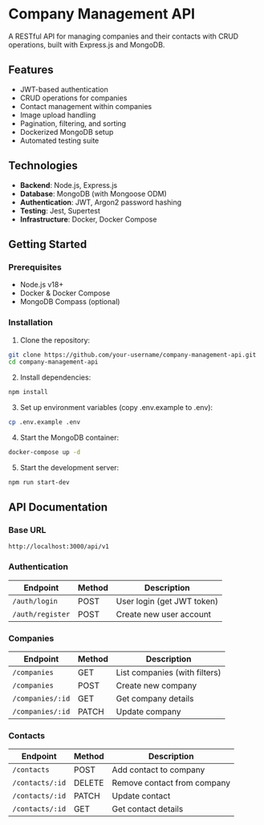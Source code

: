 # Company Management API

A RESTful API for managing companies and their contacts with CRUD operations, built with Express.js and MongoDB.

## Features

- JWT-based authentication
- CRUD operations for companies
- Contact management within companies
- Image upload handling
- Pagination, filtering, and sorting
- Dockerized MongoDB setup
- Automated testing suite

## Technologies

- **Backend**: Node.js, Express.js
- **Database**: MongoDB (with Mongoose ODM)
- **Authentication**: JWT, Argon2 password hashing
- **Testing**: Jest, Supertest
- **Infrastructure**: Docker, Docker Compose

## Getting Started

### Prerequisites

- Node.js v18+
- Docker & Docker Compose
- MongoDB Compass (optional)

### Installation

1. Clone the repository:

```bash
git clone https://github.com/your-username/company-management-api.git
cd company-management-api
```

2. Install dependencies:

```bash
npm install
```

3. Set up environment variables (copy .env.example to .env):

```bash
cp .env.example .env
```

4. Start the MongoDB container:

```bash
docker-compose up -d
```

5. Start the development server:

```bash
npm run start-dev
```


## API Documentation

### Base URL
`http://localhost:3000/api/v1`

### Authentication
| Endpoint | Method | Description              |
|----------|--------|--------------------------|
| `/auth/login` | POST | User login (get JWT token) |
| `/auth/register` | POST | Create new user account |

### Companies
| Endpoint | Method | Description              |
|----------|--------|--------------------------|
| `/companies` | GET | List companies (with filters) |
| `/companies` | POST | Create new company |
| `/companies/:id` | GET | Get company details |
| `/companies/:id` | PATCH | Update company |

### Contacts
| Endpoint | Method | Description              |
|----------|--------|--------------------------|
| `/contacts` | POST | Add contact to company |
| `/contacts/:id` | DELETE | Remove contact from company |
| `/contacts/:id` | PATCH | Update contact |
| `/contacts/:id` | GET | Get contact details |

